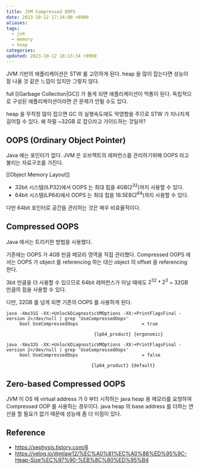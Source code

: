 ```yaml
---
title: JVM Compressed OOPS
date: 2023-10-12 17:34:00 +0900
aliases: 
tags:
  - jvm
  - memory
  - heap
categories: 
updated: 2023-10-12 18:13:34 +0900
---
```


JVM 기반의 애플리케이션은 STW 를 고민하게 된다. heap 을 많이 잡는다면 성능이 잘 나올 것 같은 느낌이 있지만 그렇지 않다.

full [[Garbage Collection|GC]] 가 돌게 되면 애플리케이션이 먹통이 된다. 독립적으로 구성된 애플리케이션이라면 큰 문제가 안될 수도 있다.

heap 을 무작정 많이 잡으면 GC 의 실행속도에도 악영향을 주므로 STW 가 지나치게 길어질 수 있다. 왜 하필 ~32GB 로 잡으라고 가이드하는 것일까?

## OOPS (Ordinary Object Pointer)

Java 에는 포인터가 없다. JVM 은 오브젝트의 레퍼런스를 관리하기위해 OOPS 라고 불리는 자료구조를 가진다.

[[Object Memory Layout]]

- 32bit 시스템(ILP32)에서 OOPS 는 최대 힙을 4GB($2^32$)까지 사용할 수 있다.
- 64bit 시스템(LP64)에서 OOPS 는 최대 힙을 18.5EB($2^64$)까지 사용할 수 있다.

다만 64bit 포인터로 공간을 관리하는 것은 매우 비효율적이다.

## Compressed OOPS

Java 에서는 트리키한 방법을 사용했다.

기존에는 OOPS 가 4GB 만큼 메모리 영역을 직접 관리했다. Compressed OOPS 에서는 OOPS 가 object 를 referencing 하는 대신 object 의 offset 을 referencing 한다.

3bit 만큼을 더 사용할 수 있으므로 64bit 레퍼런스가 아닐 때에도 $2^32$ * $2^3$ = 32GB 만큼의 힙을 사용할 수 있다.

다만, 32GB 를 넘게 되면 기존의 OOPS 를 사용하게 된다.

```
java -Xmx31G -XX:+UnlockDiagnosticVMOptions -XX:+PrintFlagsFinal -version 2>/dev/null | grep 'UseCompressedOops'  
     bool UseCompressedOops                        = true

                                 {lp64_product} {ergonomic}
```

```
java -Xmx32G -XX:+UnlockDiagnosticVMOptions -XX:+PrintFlagsFinal -version 2>/dev/null | grep 'UseCompressedOops'  
     bool UseCompressedOops                        = false

                                {lp64_product} {default}
```

## Zero-based Compressed OOPS

JVM 이 OS 에 virtual address 가 0 부터 시작하는 java heap 용 메모리를 요청하여 Compressed OOP 를 사용하는 경우이다. java heap 의 base address 를 더하는 연산을 할 필요가 없기 때문에 성능에 좀 더 이점이 있다.

## Reference

- https://xephysis.tistory.com/6
- https://velog.io/@mlaw12/%EC%A0%81%EC%A0%88%ED%95%9C-Heap-Size%EC%97%90-%EB%8C%80%ED%95%B4